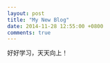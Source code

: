 ```yaml
---
layout: post
title: "My New Blog"
date: 2014-11-28 12:55:00 +0800
comments: true
---
```


好好学习，天天向上！
